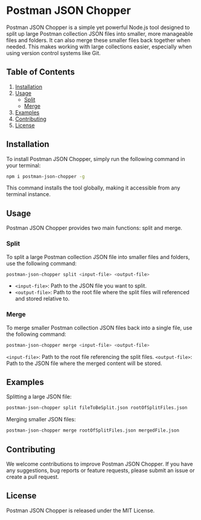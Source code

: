 # Postman JSON Chopper
Postman JSON Chopper is a simple yet powerful Node.js tool designed to split up large Postman collection JSON files into smaller, more manageable files and folders. It can also merge these smaller files back together when needed. This makes working with large collections easier, especially when using version control systems like Git.

<!-- TODO:place a screenshot here -->

## Table of Contents
1. [Installation](/#Installation)
1. [Usage](/#Usage)
   - [Split](/#Split)
   - [Merge](/#Merge)
1. [Examples](/#Examples)
1. [Contributing](/#Contributing)
1. [License](/#License)

## Installation
To install Postman JSON Chopper, simply run the following command in your terminal:

```bash
npm i postman-json-chopper -g
```
This command installs the tool globally, making it accessible from any terminal instance.

## Usage
Postman JSON Chopper provides two main functions: split and merge.

### Split
To split a large Postman collection JSON file into smaller files and folders, use the following command:

```bash
postman-json-chopper split <input-file> <output-file>
```
- `<input-file>`: Path to the JSON file you want to split.
- `<output-file>`: Path to the root file where the split files will referenced and stored relative to.

### Merge
To merge smaller Postman collection JSON files back into a single file, use the following command:

```bash
postman-json-chopper merge <input-file> <output-file>
```
`<input-file>`: Path to the root file referencing the split files.
`<output-file>`: Path to the JSON file where the merged content will be stored.

## Examples
Splitting a large JSON file:

```bash
postman-json-chopper split fileToBeSplit.json rootOfSplitFiles.json
```

Merging smaller JSON files:

```bash
postman-json-chopper merge rootOfSplitFiles.json mergedFile.json
```

<!-- TODO:place a screenshot here -->

## Contributing
We welcome contributions to improve Postman JSON Chopper. If you have any suggestions, bug reports or feature requests, please submit an issue or create a pull request.

## License
Postman JSON Chopper is released under the MIT License.
